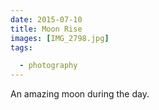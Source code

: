 ```yaml
---
date: 2015-07-10
title: Moon Rise
images: [IMG_2798.jpg]
tags:

  - photography
---
```

An amazing moon during the day.